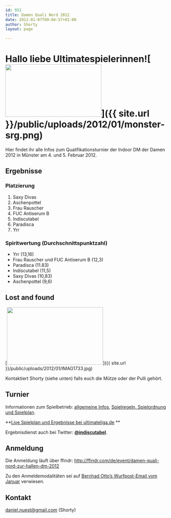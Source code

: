 ```yaml
---
id: 931
title: Damen Quali Nord 2012
date: 2012-01-07T09:04:57+01:00
author: Shorty
layout: page

---
```

# Hallo liebe Ultimatespielerinnen![<img class="alignright size-full wp-image-1006" title="monster-srg" src="{{ site.url }}/public/uploads/2012/01/monster-srg.png" alt="" width="300" height="163" />]({{ site.url }}/public/uploads/2012/01/monster-srg.png)

Hier findet ihr alle Infos zum Qualifikationsturnier der Indoor DM der Damen 2012 in Münster am 4. und 5. Februar 2012.

## Ergebnisse

### Platzierung

  1. Saxy Divas
  2. Aschenpottel
  3. Frau Rauscher
  4. FUC Antiserum B
  5. Indiscutabel
  6. Paradisca
  7. Yrr

### Spiritwertung (Durchschnittspunktzahl)

  * Yrr (13,16)
  * Frau Rauscher und FUC Antiserum B (12,3)
  * Paradisca (11.83)
  * Indiscutabel (11,5)
  * Saxy Divas (10,83)
  * Aschenpottel (9,6)

## Lost and found

[<img class="wp-image-1061 alignnone" title="IMAG1733" src="{{ site.url }}/public/uploads/2012/01/IMAG1733-300x179.jpg" alt="" width="300" height="179"  />]({{ site.url }}/public/uploads/2012/01/IMAG1733.jpg)

Kontaktiert Shorty (siehe unten) falls euch die Mütze oder der Pulli gehört.

## Turnier

Informationen zum Spielbetrieb: [allgemeine Infos](http://ultimateliga.de/index.php?option=com_content&view=article&id=11&Itemid=14), [Spielregeln, Spielordnung und Spielplan](http://ultimateliga.de/index.php?option=com_content&view=article&id=16&Itemid=33).

**[Live Spielplan und Ergebnisse bei ultimateliga.de](http://www.ultimateliga.de/index.php?option=com_joomleague&func=showResultsRank&Itemid=3&p=178) **

Ergebnisdienst auch bei Twitter: **[@indiscutabel](https://twitter.com/#!/indiscutabel "@indiscutabel - InDISCutabel Ultimate Frisbee in Münster")**.

## Anmeldung

<p title="update">
  <strong></strong>Die Anmeldung läuft über ffindr: <a href="http://ffindr.com/de/event/damen-quali-nord-zur-hallen-dm-2012">http://ffindr.com/de/event/damen-quali-nord-zur-hallen-dm-2012</a>
</p>

Zu den Anmeldemodalitäten sei auf [Bernhad Otto&#8217;s Wurfpost-Email vom Januar](http://list.uni-koblenz.de/pipermail/wurfpost/2012-January/006763.html) verwiesen.

## Kontakt

daniel.nuest@gmail.com (Shorty)